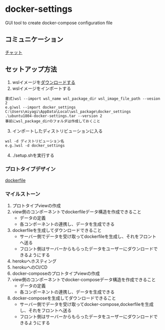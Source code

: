# docker-settings
GUI tool to create docker-compose configuration file

## コミュニケーション

[チャット](https://discord.gg/UVJvDN5)

## セットアップ方法

1. wslイメージを[ダウンロードする](https://www.google.com/url?q=https://drive.google.com/drive/folders/1F3u5j7U9qUmzYZm8SSHcxHDnanI-iRAm&sa=D&source=hangouts&ust=1597329542724000&usg=AFQjCNGQwWmYJl_Wo7WdBFhD8KHqHQPZ7Q)
1. wslイメージをインポートする
```
書式)wsl --import wsl_name wsl_package_dir wsl_image_file_path --vesion 2
e.g)wsl --import docker_settings C:\Users\miyagi\AppData\Local\wsl_package\docker_settings .\ubuntu1804-docker-settings.tar --version 2
事前にwsl_package_dirのフォルダは作成しておくこと
```
3. インポートしたディストリビューションに入る
```
wsl -d ディストリビューション名
e.g.)wsl -d docker_settings
```

4. ./setup.shを実行する

### プロトタイプデザイン

[dockerfile](https://www.figma.com/file/k0ngbaX2uCNRmLdRP956tz/dockerlien?node-id=0%3A1)

### マイルストーン

1. プロトタイプviewの作成
1. view側のコンポーネントでdockerfileデータ構造を作成できること
    - データの定義
    - 各コンポーネントの連携し、データを生成できる
1. dockerfileを生成してダウンロードできること
    - サーバー側でデータを受け取ってdockerfileを生成し、それをフロントへ送る
    - フロント側はサーバーからもらったデータをユーザーにダウンロードできるようにする
1. herokuへホスティング
1. herokuへのCI/CD
1. docker-composeのプロトタイプviewの作成
1. view側のコンポーネントでdocker-composeデータ構造を作成できること
    - データの定義
    - 各コンポーネントの連携し、データを生成できる
1. docker-composeを生成してダウンロードできること
    - サーバー側でデータを受け取ってdocker-compose,dockerfileを生成し、それをフロントへ送る
    - フロント側はサーバーからもらったデータをユーザーにダウンロードできるようにする


